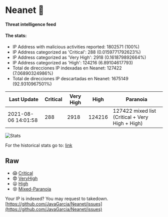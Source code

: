 # Neanet :hocho:
#### Threat intelligence feed
#### The stats:

- IP Address with malicious activities reported: 1802571 (100%)
- IP Address categorized as 'Critical':  288 (0.0159771792623%)
- IP Address categorized as 'Very High':  2918 (0.161879892664%)
- IP Address categorized as 'High':  124216 (6.89104617793)
- Total de direcciones IP indexadas en Neanet:  127422 (7.06890324986%)
- Total de direcciones IP descartadas en Neanet:  1675149 (92.9310967501%)

| Last Update | Critical | Very High | High | Paranoia |
| --- | --- | --- | --- | --- |
| 2021-08-06 14:01:58 | 288 | 2918 | 124216 | 127422 mixed list (Critical + Very High + High)|

![Stats](https://docs.google.com/spreadsheets/d/e/2PACX-1vSnaNMIXVabIpDJjufMlzH7poXnshF3mgd8Is1g9ytUEzVsP5my4Trn8f-xkoLLQ38xpL3HtmUexLo6/pubchart?oid=501124687&format=image)

For the historical stats go to: [link](/stats.csv)
## Raw
- :scream: [Critical](https://raw.githubusercontent.com/JavaGarcia/Neanet/master/blacklists/neanet_critical.txt)
- :fearful: [VeryHigh](https://raw.githubusercontent.com/JavaGarcia/Neanet/master/blacklists/neanet_veryHigh.txtt)
- :frowning: [High](https://raw.githubusercontent.com/JavaGarcia/Neanet/master/blacklists/neanet_high.txt)
- :dizzy_face: [Mixed-Paranoia](https://raw.githubusercontent.com/JavaGarcia/Neanet/master/blacklists/neanet_all.txt)


Your IP is indexed? You may request to takedown. [https://github.com/JavaGarcia/Neanet/issues](https://github.com/JavaGarcia/Neanet/issues)




























































































































































































































































































































































































































































































































































































































































































































































































































































































































































































































































































































































































































































































































































































































































































































































































































































































































































































































































































































































































































































































































































































































































































































































































































































































































































































































































































































































































































































































































































































































































































































































































































































































































































































































































































































































































































































































































































































































































































































































































































































































































































































































































































































































































































































































































































































































































































































































































































































































































































































































































































































































































































































































































































































































































































































































































































































































































































































































































































































































































































































































































































































































































































































































































































































































































































































































































































































































































































































































































































































































































































































































































































































































































































































































































































































































































































































































































































































































































































































































































































































































































































































































